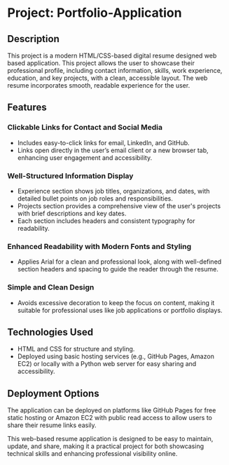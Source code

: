 # Project: Portfolio-Application

## Description
This project is a modern HTML/CSS-based digital resume designed web based application. This project allows the user to showcase their professional profile, including contact information, skills, work experience, education, and key projects, with a clean, accessible layout. The web resume incorporates smooth, readable experience for the user.

## Features

### Clickable Links for Contact and Social Media
- Includes easy-to-click links for email, LinkedIn, and GitHub.
- Links open directly in the user’s email client or a new browser tab, enhancing user engagement and accessibility.

### Well-Structured Information Display
- Experience section shows job titles, organizations, and dates, with detailed bullet points on job roles and responsibilities.
- Projects section provides a comprehensive view of the user's projects with brief descriptions and key dates.
- Each section includes headers and consistent typography for readability.

### Enhanced Readability with Modern Fonts and Styling
- Applies Arial for a clean and professional look, along with well-defined section headers and spacing to guide the reader through the resume.

### Simple and Clean Design
- Avoids excessive decoration to keep the focus on content, making it suitable for professional uses like job applications or portfolio displays.

## Technologies Used
- HTML and CSS for structure and styling.
- Deployed using basic hosting services (e.g., GitHub Pages, Amazon EC2) or locally with a Python web server for easy sharing and accessibility.

## Deployment Options
The application can be deployed on platforms like GitHub Pages for free static hosting or Amazon EC2 with public read access to allow users to share their resume links easily.

This web-based resume application is designed to be easy to maintain, update, and share, making it a practical project for both showcasing technical skills and enhancing professional visibility online.
